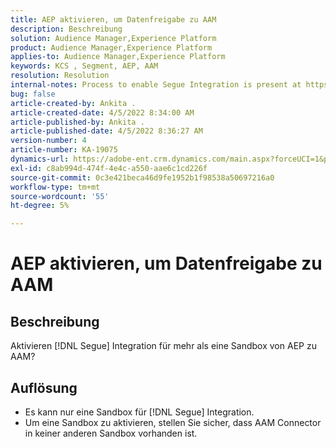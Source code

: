 ```yaml
---
title: AEP aktivieren, um Datenfreigabe zu AAM
description: Beschreibung
solution: Audience Manager,Experience Platform
product: Audience Manager,Experience Platform
applies-to: Audience Manager,Experience Platform
keywords: KCS , Segment, AEP, AAM
resolution: Resolution
internal-notes: Process to enable Segue Integration is present at https://wiki.corp.adobe.com/pages/viewpage.action?spaceKey=supportdelivery&title=AEP+Segments+not+Populating+in+AAM internal link.
bug: false
article-created-by: Ankita .
article-created-date: 4/5/2022 8:34:00 AM
article-published-by: Ankita .
article-published-date: 4/5/2022 8:36:27 AM
version-number: 4
article-number: KA-19075
dynamics-url: https://adobe-ent.crm.dynamics.com/main.aspx?forceUCI=1&pagetype=entityrecord&etn=knowledgearticle&id=45284320-bbb4-ec11-983f-000d3a5d0e57
exl-id: c8ab994d-474f-4e4c-a550-aae6c1cd226f
source-git-commit: 0c3e421beca46d9fe1952b1f98538a50697216a0
workflow-type: tm+mt
source-wordcount: '55'
ht-degree: 5%

---
```


# AEP aktivieren, um Datenfreigabe zu AAM

## Beschreibung

Aktivieren [!DNL Segue] Integration für mehr als eine Sandbox von AEP zu AAM?

## Auflösung


- Es kann nur eine Sandbox für [!DNL Segue] Integration.
- Um eine Sandbox zu aktivieren, stellen Sie sicher, dass AAM Connector in keiner anderen Sandbox vorhanden ist.

